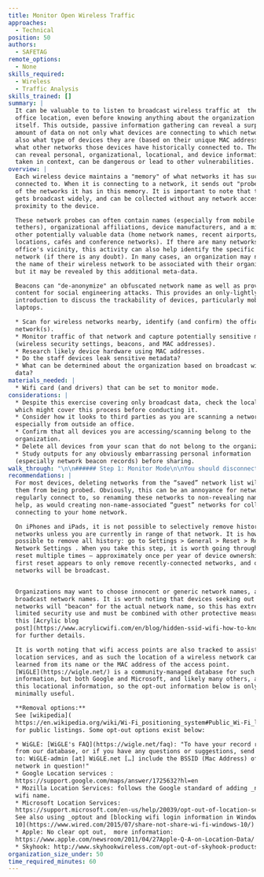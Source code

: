 ```yaml
---
title: Monitor Open Wireless Traffic
approaches:
  - Technical
position: 50
authors:
  - SAFETAG
remote_options:
  - None
skills_required:
  - Wireless
  - Traffic Analysis
skills_trained: []
summary: |
  It can be valuable to to listen to broadcast wireless traffic at  the physical
  office location, even before knowing anything about the organization's network
  itself. This outside, passive information gathering can reveal a surprising
  amount of data on not only what devices are connecting to which networks, but
  also what type of devices they are (based on their unique MAC addresses), and
  what other networks those devices have historically connected to. These probes
  can reveal personal, organizational, locational, and device information that,
  taken in context, can be dangerous or lead to other vulnerabilities.
overview: |
  Each wireless device maintains a "memory" of what networks it has successfully
  connected to. When it is connecting to a network, it sends out "probes" to all
  of the networks it has in this memory. It is important to note that this data
  gets broadcast widely, and can be collected without any network access, only
  proximity to the device.

  These network probes can often contain names (especially from mobile phone
  tethers), organizational affiliations, device manufacturers, and a mixture of
  other potentially valuable data (home network names, recent airports/travel
  locations, cafés and conference networks). If there are many networks in the
  office's vicinity, this activity can also help identify the specific office
  network (if there is any doubt). In many cases, an organization may not want
  the name of their wireless network to be associated with their organization,
  but it may be revealed by this additional meta-data.

  Beacons can "de-anonymize" an obfuscated network name as well as provide rich
  content for social engineering attacks. This provides an only-lightly-invasive
  introduction to discuss the trackability of devices, particularly mobiles and
  laptops.

  * Scan for wireless networks nearby, identify (and confirm) the office
  network(s).
  * Monitor traffic of that network and capture potentially sensitive metadata
  (wireless security settings, beacons, and MAC addresses).
  * Research likely device hardware using MAC addresses.
  * Do the staff devices leak sensitive metadata?
  * What can be determined about the organization based on broadcast wireless
  data?
materials_needed: |
  * Wifi card (and drivers) that can be set to monitor mode.
considerations: |
  * Despite this exercise covering only broadcast data, check the local laws
  which might cover this process before conducting it.
  * Consider how it looks to third parties as you are scanning a network,
  especially from outside an office.
  * Confirm that all devices you are accessing/scanning belong to the
  organization.
  * Delete all devices from your scan that do not belong to the organization.
  * Study outputs for any obviously embarrassing personal information
  (especially network beacon records) before sharing.
walk_through: "\n\n###### Step 1: Monitor Mode\n\nYou should disconnect from any wifi network you may be connected to to capture the widest amount of data.\n\nSwitch your wireless adapter to monitor mode**\n\n```$ airmon-ng start <interface>```\n\nYou may need to stop your network manager system to prevent it from interfering. Running\n\n```$ airmon-ng check```\n\nto list anything that is causing problems, and\n\n```$ airmon-ng check kill```\n\nto try and stop them automatically, and running stop network-manager && stop avahi-daemon may keep them from re-starting automatically.\n\n\n###### Step 2: Listen for wifi probes.\n\nRun airodump-ng on the monitor mode interface (usually mon0). This listens to wifi beacons and you can begin analyzing who is on what network, and see historical networks.\n\n```airodump-ng -w filename mon0```\n\nThis scans all networks and channels, collecting broadcast network information. Note that, despite its broadcast nature, this is privacy invasive and can be considered illegal: http://www.slate.com/blogs/future_tense/2013/09/16/google_street_view_wi_fi_snooping_case_good_news_and_bad_news.html . You can restict this to a specific channel or base station ID (BSSID) with -c and --bssid:\n\n```airodump-ng -c 1 --bssid 00:11:22:33:44:55 -w filename mon0```\n\n\n###### Step 3: de-auth (optional)\n\nSend de-authentication packets to force clients to reconnect and send out additional probes. Take note that by its very nature, de-authentication causes annoying interruptions to wifi traffic. **This breaks connections, drops skype calls, and can make the wireless network temporarily unusable -- Make sure to check with staff before going through this** (to make sure no one is doing a live webcast or on an important VOIP call, and to expect some network instability).\n\n```\n$ aireplay-ng -0 1 -a 00:11:22:33:44:55 -c AA:BB:CC:DD:EE:FF mon0\n\n 15:54:48  Waiting for beacon frame (BSSID: 00:11:22:33:44:55) on channel 1\n 15:54:49  Sending 64 directed DeAuth. STMAC: [AA:BB:CC:DD:EE:FF] [ 5| 3 ACKs]\n```\n\nThis command de-authenticates one targeted user with one attempted deauth packet.  \"-0 10\" would try 10 times (potentially disconnecting the user multiple times!). With permission, you can also target all users on a network by leaving out the \"-c ...\" flag.\n\nThere are scripts, like wifijammer, which use this same approach to jam *all* wifi connections in range of the attacking computer, so check against the documentation at http://www.aircrack-ng.org and act responsibly to protect yourself and the organization.\n\n###### Step 4: MAC Address Research\n\nThe first three hex numbers of each MAC address designate the vendor, which can reveal useful information in matching MAC addresses to devices. The MAC address is a unique identifier, so never post or search using the full address.  Note that increasingly, devices are using MAC address randomization, but if it implemented, it often is poorly implemented against even minimally determined adversaries, as per this [2017 research study](https://www.theregister.co.uk/2017/03/10/mac_address_randomization/).\n\nTo compare found MAC addresses to the bendor database offline you can download the full vendor database from [IEEE](https://regauth.standards.ieee.org/standards-ra-web/pub/view.html#registries) or use the [Wireshark list](\nhttps://code.wireshark.org/review/gitweb?p=wireshark.git;a=blob_plain;f=manuf)\n\n\n###### Step 4: Ongoing Monitoring\n\nThe longer you leave this running (particularly when staff are first entering the office or returning after lunch/meetings), the better sense of what devices are connected to the network you will get.\n\nWatch what probes the various devices are sending out (especially when they are deauthenticated, as above). You will see each computer on the network, as identified by their mac addresses, broadcast information about previous networks to which they have connected.\n\n```\nBSSID              STATION            PWR   Rate    Lost    Frames Probe\n\n00:11:22:33:44:55\t0F:3E:DF:DA:2D:E2\t-67\t0\t0\t234567\tSampleOrg,linksys¸John Smith's iPhone,Free Public Wifi\n00:11:22:33:44:55\tF8:7E:FC:03:CC:43\t-80\t-24\t0\t234567\tamygreen,SampleOrg,android-hotspot,Starbucks,united_club,Dulles Airport WiFi\n00:11:22:33:44:55\tF8:19:F3:DF:75:19\t-58\t-54\t0\t234567\tSampleOrg\n00:11:22:33:44:55\t38:08:95:EB:7E:0B\t-75\t-12\t0\t234567\tHolidayInn,SampleOrg,John Smith's Mac mini,android-hotspot\n```\n"
recommendations: |
  For most devices, deleting networks from the “saved” network list will stop
  them from being probed. Obviously, this can be an annoyance for networks you
  regularly connect to, so renaming these networks to non-revealing names would
  help, as would creating non-name-associated “guest” networks for colleagues
  connecting to your home network.

  On iPhones and iPads, it is not possible to selectively remove historical
  networks unless you are currently in range of that network. It is however
  possible to remove all history: go to Settings > General > Reset > Reset
  Network Settings . When you take this step, it is worth going through this
  reset multiple times – approximately once per year of device ownership, as the
  first reset appears to only remove recently-connected networks, and older
  networks will be broadcast.


  Organizations may want to choose innocent or generic network names, and/or not
  broadcast network names. It is worth noting that devices seeking out hidden
  networks will "beacon" for the actual network name, so this has extremely
  limited security use and must be combined with other protective measures. See
  this [Acrylic blog
  post](https://www.acrylicwifi.com/en/blog/hidden-ssid-wifi-how-to-know-name-of-network-without-ssid/)
  for further details.

  It is worth noting that wifi access points are also tracked to assist in
  location services, and as such the location of a wireless network can be
  learned from its name or the MAC address of the access point.
  [WiGLE](https://wigle.net/) is a community-managed database for such
  information, but both Google and Microsoft, and likely many others, also track
  this locational information, so the opt-out information below is only
  minimally useful.

  **Removal options:**
  See [wikipedia](
  https://en.wikipedia.org/wiki/Wi-Fi_positioning_system#Public_Wi-Fi_location_databases)
  for public listings. Some opt-out options exist below:

  * WiGLE: [WiGLE's FAQ](https://wigle.net/faq): "To have your record removed
  from our database, or if you have any questions or suggestions, send an email
  to: WiGLE-admin [at] WiGLE.net […] include the BSSID (Mac Address) of the
  network in question!"
  * Google Location services :
  https://support.google.com/maps/answer/1725632?hl=en
  * Mozilla Location Services: follows the Google standard of adding _nomap to a
  wifi name.
  * Microsoft Location Services:
  https://support.microsoft.com/en-us/help/20039/opt-out-of-location-services ;
  See also using _optout and [blocking wifi login information in Windows
  10](https://www.wired.com/2015/07/share-not-share-wi-fi-windows-10/)
  * Apple: No clear opt out,  more information:
  https://www.apple.com/newsroom/2011/04/27Apple-Q-A-on-Location-Data/
  * Skyhook: http://www.skyhookwireless.com/opt-out-of-skyhook-products
organization_size_under: 50
time_required_minutes: 60
---
```

